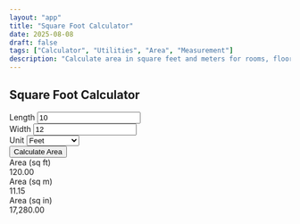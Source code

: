 ```yaml
---
layout: "app"
title: "Square Foot Calculator"
date: 2025-08-08
draft: false
tags: ["Calculator", "Utilities", "Area", "Measurement"]
description: "Calculate area in square feet and meters for rooms, floors, and more."
---
```

<main class="min-vh-100 d-flex align-items-center justify-content-center">
  <div class="calc-wrap">
    <section class="card shadow-lg border-0 h-100">
      <div class="card-header bg-transparent">
        <h1 class="h4 mb-0 text-center">Square Foot Calculator</h1>
      </div>
      <div class="card-body">
        <div class="form-container">
          <div class="mb-3">
            <label for="length" class="form-label">Length</label>
            <input type="number" class="form-control" id="length" value="10">
          </div>
          <div class="mb-3">
            <label for="width" class="form-label">Width</label>
            <input type="number" class="form-control" id="width" value="12">
          </div>
          <div class="mb-3">
            <label for="unit" class="form-label">Unit</label>
            <select class="form-select" id="unit">
              <option value="ft" selected>Feet</option>
              <option value="m">Meters</option>
              <option value="in">Inches</option>
              <option value="cm">Centimeters</option>
            </select>
          </div>
          <div class="mb-3">
            <button id="calculate" class="btn btn-primary w-100">Calculate Area</button>
          </div>
        </div>
        <div class="results mt-4">
          <div class="result-card">
            <div class="result-label">Area (sq ft)</div>
            <div id="area-ft" class="result-value">120.00</div>
          </div>
          <div class="result-card">
            <div class="result-label">Area (sq m)</div>
            <div id="area-m" class="result-value">11.15</div>
          </div>
          <div class="result-card">
            <div class="result-label">Area (sq in)</div>
            <div id="area-in" class="result-value">17,280.00</div>
          </div>
        </div>
        <div class="chart-container mt-4">
          <canvas id="area-chart"></canvas>
        </div>
      </div>
    </section>
  </div>
</main>
